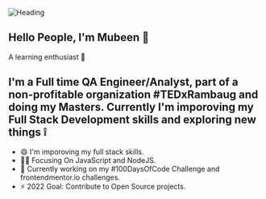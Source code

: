 ![Heading](https://user-images.githubusercontent.com/81980180/145706125-42081db9-b1e6-4050-818a-5ba0cdc46dfa.png)

##

## Hello People, I'm Mubeen 👋

A learning enthusiast 🎯
## I'm a Full time QA Engineer/Analyst, part of a non-profitable organization #TEDxRambaug and doing my Masters. Currently I'm imporoving my Full Stack Development skills and exploring new things ❕

- 😄 I'm imporoving my full stack skills.
- 👨‍💻 Focusing On JavaScript and NodeJS.
- 🧐 Currently working on my #100DaysOfCode Challenge and frontendmentor.io challenges.
- ⚡ 2022 Goal: Contribute to Open Source projects.


